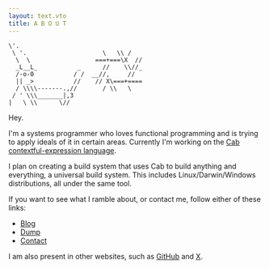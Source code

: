 ```yaml
---
layout: text.vto
title: A B O U T
---
```


<div class="flex justify-center">

```no-highlight
\'.
 \ '.                     \   \\ /
  \  \                  ===+===\X  //
  _L__L_           _      //    \\//_
  /-o-0           / /  __//,     //
  || _>           //    // X\===+====
  / \\\\-------.,//       / \\   \
 / ' \\\_______|,3
|   \ \\      \//
```

</div>

Hey.

I'm a systems programmer who loves functional programming and is trying to apply
ideals of it in certain areas. Currently I'm working on the
[Cab contextful-expression language](https://github.com/cull-os/carcass/tree/master/cab).

I plan on creating a build system that uses Cab to build anything and
everything, a universal build system. This includes Linux/Darwin/Windows
distributions, all under the same tool.

If you want to see what I ramble about, or contact me, follow either of these
links:

- [Blog](/blog/)
- [Dump](/dump/)
- [Contact](/contact/)

I am also present in other websites, such as
[GitHub](https://github.com/RGBCube) and [X](https://x.com/HSVSphere).
